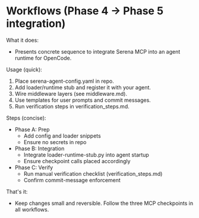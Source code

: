 # Workflows (Phase 4 -> Phase 5 integration)

What it does:
- Presents concrete sequence to integrate Serena MCP into an agent runtime for OpenCode.

Usage (quick):
1. Place serena-agent-config.yaml in repo.
2. Add loader/runtime stub and register it with your agent.
3. Wire middleware layers (see middleware.md).
4. Use templates for user prompts and commit messages.
5. Run verification steps in verification_steps.md.

Steps (concise):
- Phase A: Prep
  - Add config and loader snippets
  - Ensure no secrets in repo
- Phase B: Integration
  - Integrate loader-runtime-stub.py into agent startup
  - Ensure checkpoint calls placed accordingly
- Phase C: Verify
  - Run manual verification checklist (verification_steps.md)
  - Confirm commit-message enforcement

That's it:
- Keep changes small and reversible. Follow the three MCP checkpoints in all workflows.